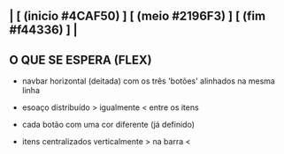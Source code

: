 

| [ (inicio #4CAF50) ]       [ (meio #2196F3) ]       [ (fim #f44336) ] |
-------------------------------------------------------------------------

## O QUE SE ESPERA (FLEX)

- navbar horizontal  (deitada) com os três 'botões' alinhados na mesma linha

- esoaço distribuído > igualmente < entre os itens

- cada botão com uma cor diferente (já definido)

- itens centralizados verticalmente > na barra <